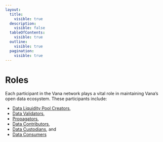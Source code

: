 ```yaml
---
layout:
  title:
    visible: true
  description:
    visible: false
  tableOfContents:
    visible: true
  outline:
    visible: true
  pagination:
    visible: true
---
```


# Roles

Each participant in the Vana network plays a vital role in maintaining Vana’s open data ecosystem. These participants include:

* [Data Liquidity Pool Creators](data-liquidity-pools/),&#x20;
* [Data Validators](validators.md),&#x20;
* [Propagators](propagators.md),&#x20;
* [Data Contributors](data-contributors.md),&#x20;
* [Data Custodians](data-custodians-optional.md), and&#x20;
* [Data Consumers](data-consumers.md)
